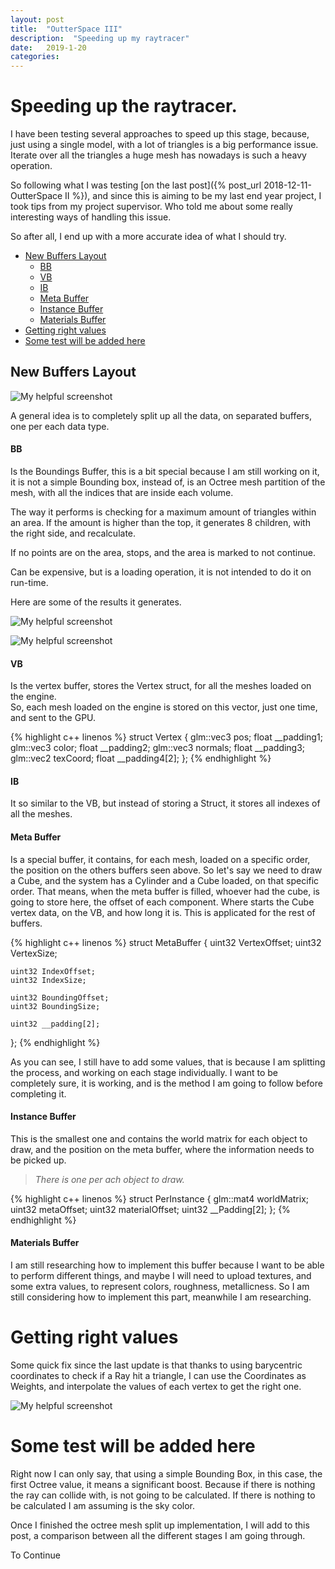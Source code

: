 ```yaml
---
layout: post
title:  "OutterSpace III"
description:  "Speeding up my raytracer"
date:   2019-1-20
categories: 
---
```



# Speeding up the raytracer.

I have been testing several approaches to speed up this stage, because, just using a single model, with a lot of triangles
is a big performance issue. Iterate over all the triangles a huge mesh has nowadays is such a heavy operation.


So following what I was testing [on the last post]({% post_url 2018-12-11-OutterSpace II %}), and since this is aiming to be my last end year project, I took tips from my project supervisor. Who told me about some really interesting ways of handling this issue.

So after all, I end up with a more accurate idea of what I should try.


* [New Buffers Layout](#new-buffers-layout)
  *  [BB](#bb)
  *  [VB](#vb)
  *  [IB](#ib)
  *  [Meta Buffer](#meta-buffer)
  *  [Instance Buffer](#instance-buffer)
  *  [Materials Buffer](#materials-buffer)
* [Getting right values](#getting-right-values)
* [Some test will be added here](#some-test-will-be-added-here)



## New Buffers Layout

![My helpful screenshot](/assets/OutterSpace/BuffersLayout.png)


A general idea is to completely split up all the data, on separated buffers, one per each data type.

#### BB


Is the Boundings Buffer, this is a bit special because I am still working on it, it is not a simple
Bounding box, instead of, is an Octree mesh partition of the mesh, with all the indices that are inside each volume.

The way it performs is checking for a maximum amount of triangles within an area. If the amount is higher than the top, it generates
8 children, with the right side, and recalculate.   

If no points are on the area, stops, and the area is marked to not continue.

Can be expensive, but is a loading operation, it is not intended to do it on run-time.

Here are some of the results it generates.




![My helpful screenshot](/assets/OutterSpace/octree1.jpg)  

![My helpful screenshot](/assets/OutterSpace/octree2.jpg)


#### VB

Is the vertex buffer, stores the Vertex struct, for all the meshes loaded on the engine.  
So, each mesh loaded on the engine is stored on this vector, just one time, and sent to the GPU.


{% highlight c++ linenos %}
struct Vertex {
	glm::vec3 pos;
	float __padding1;
	glm::vec3 color;
	float __padding2;
	glm::vec3 normals;
	float __padding3;
	glm::vec2 texCoord;
	float __padding4[2];
};
{% endhighlight %}	



#### IB


It so similar to the VB, but instead of storing a Struct, it stores all indexes of all the meshes.

#### Meta Buffer

Is a special buffer, it contains, for each mesh, loaded on a specific order, the position on the others buffers seen above.
So let's say we need to draw a Cube, and the system has a Cylinder and a Cube loaded, on that specific order.
That means, when the meta buffer is filled, whoever had the cube, is going to store here, the offset of each component.
Where starts the Cube vertex data, on the VB, and how long it is. This is applicated for the rest of buffers.


{% highlight c++ linenos %}
struct MetaBuffer {
	uint32 VertexOffset;
	uint32 VertexSize;

	uint32 IndexOffset;
	uint32 IndexSize;

	uint32 BoundingOffset;
	uint32 BoundingSize;
	
	uint32 __padding[2];	
};
{% endhighlight %}	

As you can see, I still have to add some values, that is because I am splitting the process, and working on each stage
individually. I want to be completely sure, it is working, and is the method I am going to follow before completing it.


#### Instance Buffer

This is the smallest one and contains the world matrix for each object to draw, and the position on the meta buffer, where 
the information needs to be picked up.


> *There is one per ach object to draw.*

{% highlight c++ linenos %}
struct PerInstance {
	glm::mat4 worldMatrix;
	uint32 metaOffset;
	uint32 materialOffset;
	uint32 __Padding[2];
};
{% endhighlight %}	



#### Materials Buffer

I am still researching how to implement this buffer because I want to be able to perform different things, and maybe I will need to upload textures, and some extra values, to represent colors, 
roughness, metallicness.  So I am still considering how to implement this part, meanwhile I am researching.



# Getting right values

Some quick fix since the last update is that thanks to using barycentric coordinates to check if a Ray hit a triangle, I can use the Coordinates as Weights, and interpolate the values of each vertex to get the right one.


![My helpful screenshot](/assets/OutterSpace/RightImage.png)

# Some test will be added here


Right now I can only say, that using a simple Bounding Box, in this case, the first Octree value, it means a significant boost. Because if there is nothing the ray can collide with, is not going to be calculated.
If there is nothing to be calculated I am assuming is the sky color.

Once I finished the octree mesh split up implementation, I will add to this post, a comparison between all the different stages I am going through.




To Continue





